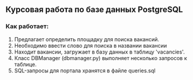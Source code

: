 ## Курсовая работа по базе данных PostgreSQL

### Как работает:

1. Предлагает определить площадку для поиска вакансий.
2. Необходимо ввести слово для поиска в названии вакансии
3. Находит вакансии, загружает в базу данных в таблицу 'vacancies'.
4. Класс DBManager (dbmanager.py) выполняет несколько запросов к таблице.
5. SQL-запросы для портала хранятся в файле queries.sql

